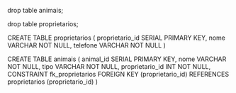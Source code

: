drop table animais;

drop table proprietarios;

CREATE TABLE proprietarios (
proprietario_id SERIAL PRIMARY KEY,
nome VARCHAR NOT NULL,
telefone VARCHAR NOT NULL
)

CREATE TABLE animais (
animal_id SERIAL PRIMARY KEY,
nome VARCHAR NOT NULL,
tipo VARCHAR NOT NULL,
proprietario_id INT NOT NULL,
CONSTRAINT fk_proprietarios FOREIGN KEY (proprietario_id) REFERENCES proprietarios (proprietario_id)
)
